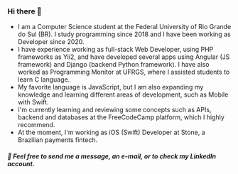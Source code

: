 ### Hi there 👋

 - I am a Computer Science student at the Federal University of Rio Grande do Sul (BR). I study programming since 2018 and I have been working as Developer since 2020.
 - I have experience working as full-stack Web Developer, using PHP frameworks as Yii2, and have developed several apps using Angular (JS framework) and Django (backend Python framework). I have also worked as Programming Monitor at UFRGS, where I assisted students to learn C language.
 - My favorite language is JavaScript, but I am also expanding my knowledge and learning different areas of development, such as Mobile with Swift.
 - I'm currently learning and reviewing some concepts such as APIs, backend and databases at the FreeCodeCamp platform, which I highly recommend.
 - At the moment, I'm working as iOS (Swift) Developer at Stone, a Brazilian payments fintech.

##### 💬 Feel free to send me a message, an e-mail, or to check my LinkedIn account.
